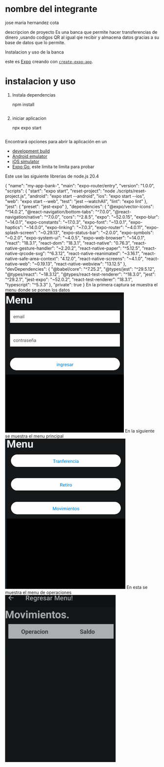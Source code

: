 # nombre del integrante 
jose maria hernandez cota 

descripcion de proyecto 
Es una banca que permite hacer transferencias de dinero ,usando codigos QR al igual qie recibir y 
almacena datos gracias a su base de datos que lo permite.

Instalacion y uso de la banca 

este es [Expo](https://expo.dev) creando con [`create-expo-app`](https://www.npmjs.com/package/create-expo-app).

# instalacion y uso 

1. Instala dependencias 

   npm install
   ```

2. iniciar aplicacion 

    npx expo start
   ```

Encontrará opciones para abrir la aplicación en un

- [development build](https://docs.expo.dev/develop/development-builds/introduction/)
- [Android emulator](https://docs.expo.dev/workflow/android-studio-emulator/)
- [iOS simulator](https://docs.expo.dev/workflow/ios-simulator/)
- [Expo Go](https://expo.dev/go), este limita te limita para probar 

Este use las siguiente librerias de node.js 20.4 

{
  "name": "my-app-bank-",
  "main": "expo-router/entry",
  "version": "1.0.0",
  "scripts": {
    "start": "expo start",
    "reset-project": "node ./scripts/reset-project.js",
    "android": "expo start --android",
    "ios": "expo start --ios",
    "web": "expo start --web",
    "test": "jest --watchAll",
    "lint": "expo lint"
  },
  "jest": {
    "preset": "jest-expo"
  },
  "dependencies": {
    "@expo/vector-icons": "^14.0.2",
    "@react-navigation/bottom-tabs": "^7.0.0",
    "@react-navigation/native": "^7.0.0",
    "cors": "^2.8.5",
    "expo": "~52.0.15",
    "expo-blur": "~14.0.1",
    "expo-constants": "~17.0.3",
    "expo-font": "~13.0.1",
    "expo-haptics": "~14.0.0",
    "expo-linking": "~7.0.3",
    "expo-router": "~4.0.11",
    "expo-splash-screen": "~0.29.13",
    "expo-status-bar": "~2.0.0",
    "expo-symbols": "~0.2.0",
    "expo-system-ui": "~4.0.5",
    "expo-web-browser": "~14.0.1",
    "react": "18.3.1",
    "react-dom": "18.3.1",
    "react-native": "0.76.3",
    "react-native-gesture-handler": "~2.20.2",
    "react-native-paper": "^5.12.5",
    "react-native-qrcode-svg": "^6.3.12",
    "react-native-reanimated": "~3.16.1",
    "react-native-safe-area-context": "4.12.0",
    "react-native-screens": "~4.1.0",
    "react-native-web": "~0.19.13",
    "react-native-webview": "13.12.5"
  },
  "devDependencies": {
    "@babel/core": "^7.25.2",
    "@types/jest": "^29.5.12",
    "@types/react": "~18.3.12",
    "@types/react-test-renderer": "^18.3.0",
    "jest": "^29.2.1",
    "jest-expo": "~52.0.2",
    "react-test-renderer": "18.3.1",
    "typescript": "^5.3.3"
  },
  "private": true
}
En la primera captura se muestra el menu donde se ponen los datos 
![alt text](<Captura de pantalla 2024-12-06 201558.png>)
En la siguiente se muestra el menu principal 
![alt text](<Captura de pantalla 2024-12-06 201604.png>)
En esta se muestra el menu de operaciones 
![alt text](<Captura de pantalla 2024-12-06 201545.png>)